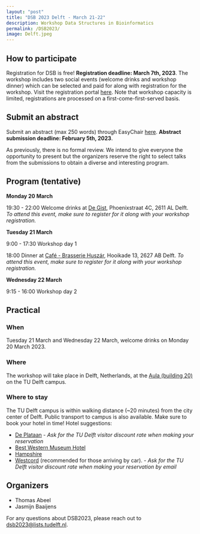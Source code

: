 ```yaml
---
layout: "post"
title: "DSB 2023 Delft - March 21-22"
description: Workshop Data Structures in Bioinformatics
permalink: /DSB2023/
image: Delft.jpeg
---
```

## How to participate

Registration for DSB is free! **Registration deadline: March 7th, 2023**. The workshop includes two social events (welcome drinks and workshop dinner) which can be selected and paid for along with registration for the workshop. Visit the registration portal [here](https://www.aanmelder.nl/141481). Note that workshop capacity is limited, registrations are processed on a first-come-first-served basis.

## Submit an abstract

Submit an abstract (max 250 words) through EasyChair [here](https://easychair.org/conferences/?conf=dsb2023). **Abstract submission deadline: February 5th, 2023**.

As previously, there is no formal review. We intend to give everyone the opportunity to present but the organizers reserve the right to select talks from the submissions to obtain a diverse and interesting program.

## Program (tentative)

**Monday 20 March**

19:30 - 22:00 Welcome drinks at [De Gist](https://goo.gl/maps/cwuVSQe7p1CinBJt5), Phoenixstraat 4C, 2611 AL Delft. *To attend this event, make sure to register for it along with your workshop registration.*

**Tuesday 21 March**

9:00 - 17:30 Workshop day 1

18:00 Dinner at [Café - Brasserie Huszár](https://goo.gl/maps/KmFCDJMYaYV7bxT39), Hooikade 13, 2627 AB Delft. *To attend this event, make sure to register for it along with your workshop registration.*

**Wednesday 22 March**

9:15 - 16:00 Workshop day 2



## Practical

### When

Tuesday 21 March and Wednesday 22 March, welcome drinks on Monday 20 March 2023.

### Where

The workshop will take place in Delft, Netherlands, at the [Aula (building 20)](https://iamap.tudelft.nl/poi/gebouw-20/) on the TU Delft campus.

### Where to stay

The TU Delft campus is within walking distance (~20 minutes) from the city center of Delft. Public transport to campus is also available. Make sure to book your hotel in time! Hotel suggestions:

* [De Plataan](https://www.hoteldeplataan.nl/) - *Ask for the TU Delft visitor discount rate when making your reservation*
* [Best Western Museum Hotel]([https://www.bestwestern.nl/booking-path/hotel-details/best-western-museumhotels-delft-delft-92579) 
* [Hampshire](https://www.hampshire-hotels.com/hotels/hampshire-hotel-delft-centre)
* [Westcord](https://westcordhotels.nl/hotel/hotel-delft/) (recommended for those arriving by car). - *Ask for the TU Delft visitor discount rate when making your reservation by email*

## Organizers

* Thomas Abeel
* Jasmijn Baaijens

For any questions about DSB2023, please reach out to [dsb2023@lists.tudelft.nl](mailto:dsb2023@lists.tudelft.nl).
